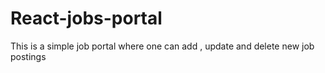 # React-jobs-portal
This is a simple job portal where one can add , update and delete new job postings

